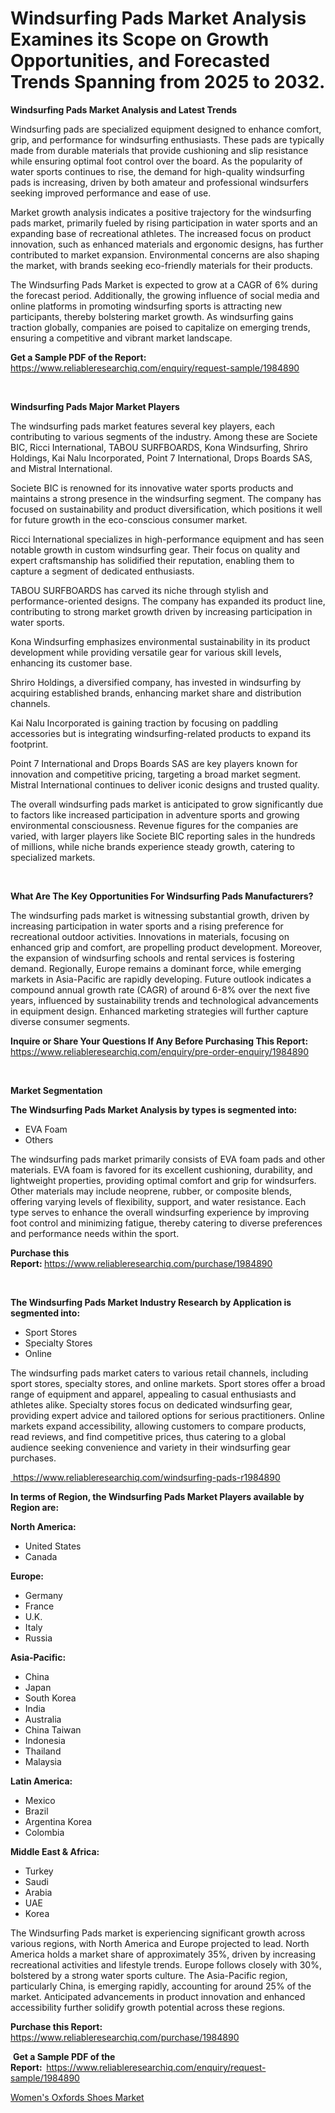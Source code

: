<p><h1>Windsurfing Pads Market Analysis Examines its Scope on Growth Opportunities, and Forecasted Trends Spanning from 2025 to 2032.</h1></p><p><strong>Windsurfing Pads Market Analysis and Latest Trends</strong></p>
<p><p>Windsurfing pads are specialized equipment designed to enhance comfort, grip, and performance for windsurfing enthusiasts. These pads are typically made from durable materials that provide cushioning and slip resistance while ensuring optimal foot control over the board. As the popularity of water sports continues to rise, the demand for high-quality windsurfing pads is increasing, driven by both amateur and professional windsurfers seeking improved performance and ease of use.</p><p>Market growth analysis indicates a positive trajectory for the windsurfing pads market, primarily fueled by rising participation in water sports and an expanding base of recreational athletes. The increased focus on product innovation, such as enhanced materials and ergonomic designs, has further contributed to market expansion. Environmental concerns are also shaping the market, with brands seeking eco-friendly materials for their products.</p><p>The Windsurfing Pads Market is expected to grow at a CAGR of 6% during the forecast period. Additionally, the growing influence of social media and online platforms in promoting windsurfing sports is attracting new participants, thereby bolstering market growth. As windsurfing gains traction globally, companies are poised to capitalize on emerging trends, ensuring a competitive and vibrant market landscape.</p></p>
<p><strong>Get a Sample PDF of the Report:&nbsp;</strong> <a href="https://www.reliableresearchiq.com/enquiry/request-sample/1984890?utm_campaign=2379&utm_medium=2&utm_source=Github&utm_content=ia&utm_term=07022025&utm_id=windsurfing-pads">https://www.reliableresearchiq.com/enquiry/request-sample/1984890</a></p>
<p>&nbsp;</p>
<p><strong>Windsurfing Pads Major Market Players</strong></p>
<p><p>The windsurfing pads market features several key players, each contributing to various segments of the industry. Among these are Societe BIC, Ricci International, TABOU SURFBOARDS, Kona Windsurfing, Shriro Holdings, Kai Nalu Incorporated, Point 7 International, Drops Boards SAS, and Mistral International. </p><p>Societe BIC is renowned for its innovative water sports products and maintains a strong presence in the windsurfing segment. The company has focused on sustainability and product diversification, which positions it well for future growth in the eco-conscious consumer market.</p><p>Ricci International specializes in high-performance equipment and has seen notable growth in custom windsurfing gear. Their focus on quality and expert craftsmanship has solidified their reputation, enabling them to capture a segment of dedicated enthusiasts. </p><p>TABOU SURFBOARDS has carved its niche through stylish and performance-oriented designs. The company has expanded its product line, contributing to strong market growth driven by increasing participation in water sports. </p><p>Kona Windsurfing emphasizes environmental sustainability in its product development while providing versatile gear for various skill levels, enhancing its customer base.</p><p>Shriro Holdings, a diversified company, has invested in windsurfing by acquiring established brands, enhancing market share and distribution channels. </p><p>Kai Nalu Incorporated is gaining traction by focusing on paddling accessories but is integrating windsurfing-related products to expand its footprint. </p><p>Point 7 International and Drops Boards SAS are key players known for innovation and competitive pricing, targeting a broad market segment. Mistral International continues to deliver iconic designs and trusted quality.</p><p>The overall windsurfing pads market is anticipated to grow significantly due to factors like increased participation in adventure sports and growing environmental consciousness. Revenue figures for the companies are varied, with larger players like Societe BIC reporting sales in the hundreds of millions, while niche brands experience steady growth, catering to specialized markets.</p></p>
<p>&nbsp;</p>
<p><strong>What Are The Key Opportunities For Windsurfing Pads Manufacturers?</strong></p>
<p><p>The windsurfing pads market is witnessing substantial growth, driven by increasing participation in water sports and a rising preference for recreational outdoor activities. Innovations in materials, focusing on enhanced grip and comfort, are propelling product development. Moreover, the expansion of windsurfing schools and rental services is fostering demand. Regionally, Europe remains a dominant force, while emerging markets in Asia-Pacific are rapidly developing. Future outlook indicates a compound annual growth rate (CAGR) of around 6-8% over the next five years, influenced by sustainability trends and technological advancements in equipment design. Enhanced marketing strategies will further capture diverse consumer segments.</p></p>
<p><strong>Inquire or Share Your Questions If Any Before Purchasing This Report:</strong> <a href="https://www.reliableresearchiq.com/enquiry/pre-order-enquiry/1984890?utm_campaign=2379&utm_medium=2&utm_source=Github&utm_content=ia&utm_term=07022025&utm_id=windsurfing-pads">https://www.reliableresearchiq.com/enquiry/pre-order-enquiry/1984890</a></p>
<p>&nbsp;</p>
<p><strong>Market Segmentation</strong></p>
<p><strong>The Windsurfing Pads Market Analysis by types is segmented into:</strong></p>
<p><ul><li>EVA Foam</li><li>Others</li></ul></p>
<p><p>The windsurfing pads market primarily consists of EVA foam pads and other materials. EVA foam is favored for its excellent cushioning, durability, and lightweight properties, providing optimal comfort and grip for windsurfers. Other materials may include neoprene, rubber, or composite blends, offering varying levels of flexibility, support, and water resistance. Each type serves to enhance the overall windsurfing experience by improving foot control and minimizing fatigue, thereby catering to diverse preferences and performance needs within the sport.</p></p>
<p><strong>Purchase this Report:&nbsp;</strong><a href="https://www.reliableresearchiq.com/purchase/1984890?utm_campaign=2379&utm_medium=2&utm_source=Github&utm_content=ia&utm_term=07022025&utm_id=windsurfing-pads">https://www.reliableresearchiq.com/purchase/1984890</a></p>
<p>&nbsp;</p>
<p><strong>The Windsurfing Pads Market Industry Research by Application is segmented into:</strong></p>
<p><ul><li>Sport Stores</li><li>Specialty Stores</li><li>Online</li></ul></p>
<p><p>The windsurfing pads market caters to various retail channels, including sport stores, specialty stores, and online markets. Sport stores offer a broad range of equipment and apparel, appealing to casual enthusiasts and athletes alike. Specialty stores focus on dedicated windsurfing gear, providing expert advice and tailored options for serious practitioners. Online markets expand accessibility, allowing customers to compare products, read reviews, and find competitive prices, thus catering to a global audience seeking convenience and variety in their windsurfing gear purchases.</p></p>
<p><a href="https://www.reliableresearchiq.com/windsurfing-pads-r1984890?utm_campaign=2379&utm_medium=2&utm_source=Github&utm_content=ia&utm_term=07022025&utm_id=windsurfing-pads">&nbsp;https://www.reliableresearchiq.com/windsurfing-pads-r1984890</a></p>
<p><strong>In terms of Region, the Windsurfing Pads Market Players available by Region are:</strong></p>
<p>
    <p> <strong> North America: </strong>
        <ul>
            <li>United States</li>
            <li>Canada</li>
        </ul>
        </p> 
    <p> <strong> Europe: </strong>
        <ul>
            <li>Germany</li>
            <li>France</li>
            <li>U.K.</li>
            <li>Italy</li>
            <li>Russia</li>
        </ul>
        </p> 
    <p> <strong> Asia-Pacific: </strong>
        <ul>
            <li>China</li>
            <li>Japan</li>
            <li>South Korea</li>
            <li>India</li>
            <li>Australia</li>
            <li>China Taiwan</li>
            <li>Indonesia</li>
            <li>Thailand</li>
            <li>Malaysia</li>
        </ul>
        </p> 
    <p> <strong> Latin America: </strong>
        <ul>
            <li>Mexico</li>
            <li>Brazil</li>
            <li>Argentina Korea</li>
            <li>Colombia</li>
        </ul>
        </p> 
    <p> <strong> Middle East & Africa: </strong>
        <ul>
            <li>Turkey</li>
            <li>Saudi</li>
            <li>Arabia</li>
            <li>UAE</li>
            <li>Korea</li>
        </ul>
    </p>
    </p>
<p><p>The Windsurfing Pads market is experiencing significant growth across various regions, with North America and Europe projected to lead. North America holds a market share of approximately 35%, driven by increasing recreational activities and lifestyle trends. Europe follows closely with 30%, bolstered by a strong water sports culture. The Asia-Pacific region, particularly China, is emerging rapidly, accounting for around 25% of the market. Anticipated advancements in product innovation and enhanced accessibility further solidify growth potential across these regions.</p></p>
<p><strong>Purchase this Report: </strong><a href="https://www.reliableresearchiq.com/purchase/1984890?utm_campaign=2379&utm_medium=2&utm_source=Github&utm_content=ia&utm_term=07022025&utm_id=windsurfing-pads">https://www.reliableresearchiq.com/purchase/1984890</a></p>
<p>&nbsp;<strong>Get a Sample PDF of the Report:&nbsp;&nbsp;</strong><a href="https://www.reliableresearchiq.com/enquiry/request-sample/1984890?utm_campaign=2379&utm_medium=2&utm_source=Github&utm_content=ia&utm_term=07022025&utm_id=windsurfing-pads">https://www.reliableresearchiq.com/enquiry/request-sample/1984890</a></p>
<p><strong></strong></p>
<p><p><a href="https://github.com/yankimber90yankim/Market-Research-Report-List-1/blob/main/womens-oxfords-shoes-market.md?utm_campaign=2379&utm_medium=2&utm_source=Github&utm_content=ia&utm_term=07022025&utm_id=windsurfing-pads">Women's Oxfords Shoes Market</a></p></p>